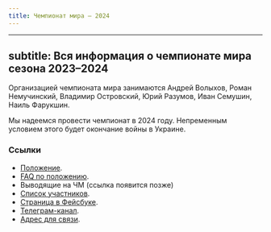 ```yaml
---
title: Чемпионат мира — 2024
---
```


---
subtitle: Вся информация о чемпионате мира сезона 2023–2024
---

Организацией чемпионата мира занимаются Андрей Волыхов, Роман Немучинский, Владимир Островский, Юрий Разумов, Иван Семушин, Наиль Фарукшин. 

Мы надеемся провести чемпионат в 2024 году. Непременным условием этого будет окончание войны в Украине.

### Ссылки
- [Положение](https://www.maii.li/docs/2022-01-06-polozhenie-o-chempionate-mira/).
- [FAQ по положению](https://www.maii.li/docs/2022-01-06-faq-po-chempionatu-mira/).
- Выводящие на ЧМ (ссылка появится позже)
- [Список участников](https://docs.google.com/spreadsheets/d/1Ex7yJibTwEewUS2m74bK2iAPpovrsVMUNVABz7vOQAA/edit#gid=0).
- [Страница в Фейсбуке](https://www.facebook.com/worldchamp.maii).
- [Телеграм-канал](https://t.me/worldchamp_maii).
- [Адрес для связи](mailto:turnir@maii.li).
